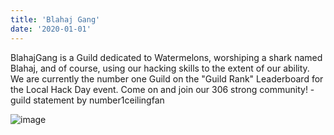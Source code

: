 ```yaml
---
title: 'Blahaj Gang'
date: '2020-01-01'
---
```


BlahajGang is a Guild dedicated to Watermelons, worshiping a shark named Blahaj, and of course, using our hacking skills to the extent of our ability. We are currently the number one Guild on the "Guild Rank" Leaderboard for the Local Hack Day event. Come on and join our 306 strong community! -guild statement by number1ceilingfan

![image](https://user-images.githubusercontent.com/63518585/113399428-12180780-9355-11eb-985b-e3d9660e4567.png)
